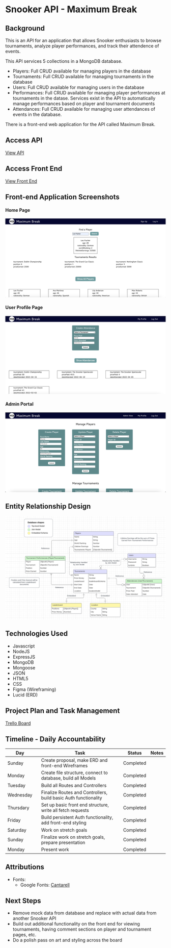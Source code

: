 # Snooker API - Maximum Break

## Background

This is an API for an application that allows Snooker enthusiasts to browse tournaments, analyze player performances, and track their attendence of events.

This API services 5 collections in a MongoDB database.
- Players: Full CRUD available for managing players in the database
- Tournaments: Full CRUD available for managing tournaments in the database
- Users: Full CRUD available for managing users in the database
- Performances: Full CRUD available for managing player performances at tournaments in the datase. Services exist in the API to automatically manage performances based on player and tournament documents
- Attendances: Full CRUD available for managing user attendances of events in the database.

There is a front-end web application for the API called Maximum Break.

## Access API

[View API](https://maximum-break-api-943feb008688.herokuapp.com/)

## Access Front End

[View Front End](https://maximum-break.vercel.app/index.html)

## Front-end Application Screenshots

#### Home Page
![Home Page](/Images/Maximum-Break-Home-Page.png)

#### User Profile Page
![User Profile Page](/Images/Maximum-Break-User-Profile.png)

#### Admin Portal
![Admin Portal](/Images/Maximum-Break-Admin-Portal.png)

## Entity Relationship Design

![ERD](/Images/Maximum-Break-ERD.png)

## Technologies Used

- Javascript
- NodeJS
- ExpressJS
- MongoDB
- Mongoose
- JSON
- HTML5
- CSS
- Figma (Wireframing)
- Lucid (ERD)

## Project Plan and Task Management

[Trello Board](https://trello.com/invite/b/mZwnLzM8/ATTIc9c38bde6aee4abcefaeee86acaf511c592970A8/snooker-api)

## Timeline - Daily Accountability

| Day       |   | Task                                                            | Status    | Notes |
|-----------|---|-----------------------------------------------------------------|-----------|-------|
| Sunday    |   | Create proposal, make ERD and front-end Wireframes              | Completed |       |
| Monday    |   | Create file structure, connect to database, build all Models    | Completed |       |
| Tuesday   |   | Build all Routes and Controllers                                | Completed |       |
| Wednesday |   | Finalize Routes and Controllers, build basic Auth functionality | Completed |       |
| Thursdary |   | Set up basic front end structure, write all fetch requests      | Completed |       |
| Friday    |   | Build persistent Auth functionality, add front-end styling      | Completed |       |
| Saturday  |   | Work on stretch goals                                           | Completed |       |
| Sunday    |   | Finalize work on stretch goals, prepare presentation            | Completed |       |
| Monday    |   | Present work                                                    | Completed |       |

## Attributions

- Fonts: 
  * Google Fonts: [Cantarell](https://fonts.google.com/specimen/Cantarell)

## Next Steps

- Remove mock data from database and replace with actual data from another Snooker API
- Build out additional functionality on the front end for viewing tournaments, having comment sections on player and tournament pages, etc.
- Do a polish pass on art and styling across the board